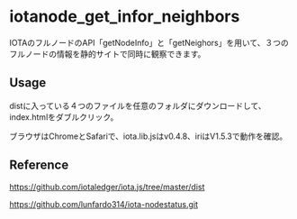 # iotanode_get_infor_neighbors
IOTAのフルノードのAPI「getNodeInfo」と「getNeighors」を用いて、３つのフルノードの情報を静的サイトで同時に観察できます。

## Usage
distに入っている４つのファイルを任意のフォルダにダウンロードして、index.htmlをダブルクリック。

ブラウザはChromeとSafariで、iota.lib.jsはv0.4.8、iriはV1.5.3で動作を確認。

## Reference
https://github.com/iotaledger/iota.js/tree/master/dist

https://github.com/lunfardo314/iota-nodestatus.git
